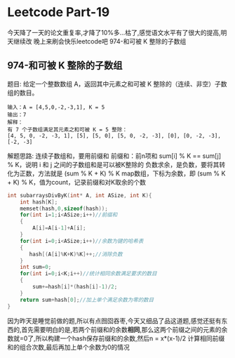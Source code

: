 # Leetcode Part-19


今天降了一天的论文重复率,才降了10%多...枯了,感觉语文水平有了很大的提高,明天继续改
晚上来刷会快乐leetcode吧
974-和可被 K 整除的子数组
<!--more-->

## 974-和可被 K 整除的子数组
题目:
给定一个整数数组 A，返回其中元素之和可被 K 整除的（连续、非空）子数组的数目。
```
输入：A = [4,5,0,-2,-3,1], K = 5
输出：7
解释：
有 7 个子数组满足其元素之和可被 K = 5 整除：
[4, 5, 0, -2, -3, 1], [5], [5, 0], [5, 0, -2, -3], [0], [0, -2, -3], [-2, -3]
```
解题思路:
连续子数组和，要用前缀和
前缀和：前n项和
sum[i] % K == sum[j] % K，说明 i 和 j 之间的子数组和是可以被K整除的
负数求余，是负数，要将其转化为正数，方法就是 (sum % K + K) % K
map数组，下标为余数，即 (sum % K + K) % K，值为count，记录前缀和对K取余的个数
```c
int subarraysDivByK(int* A, int ASize, int K){
    int hash[K];
    memset(hash,0,sizeof(hash));
    for(int i=1;i<ASize;i++)//前缀和
    {
        A[i]=A[i-1]+A[i]; 
    } 
    for(int i=0;i<ASize;i++)//余数为键的哈希表
    {
       hash[(A[i]%K+K)%K]++;//消除负数
    }
    int sum=0;
    for(int i=0;i<K;i++)//统计相同余数满足要求的数目
    {
        sum+=hash[i]*(hash[i]-1)/2;
    }
    return sum+hash[0];//加上单个满足余数为零的数目
}
```
因为昨天是睡觉前做的题,所以有点囫囵吞枣,今天又细品了品这道题,感觉还挺有东西的,首先需要明白的是,若两个前缀和的余数**相同**,那么这两个前缀之间的元素的余数就=0了,所以构建一个hash保存前缀和的余数,然后n = x*(x-1)/2 计算相同前缀和的组合次数,最后再加上单个余数为0的情况

